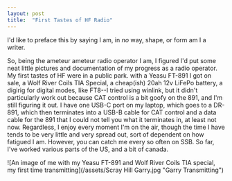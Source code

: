 ```yaml
---
layout: post
title:  "First Tastes of HF Radio"
---
```


I'd like to preface this by saying I am, in *no* way, shape, or form am I a writer. 

So, being the ameteur ameteur radio operator I am, I figured I'd put some neat little pictures and documentation of my progress as a radio operator. My first tastes of HF were in a public park. with a Yeasu FT-891 I got on sale, a Wolf River Coils TIA Special, a cheap(ish) 20ah 12v LiFePo battery, a digirig for digital modes, like FT8--I tried using winlink, but it didn't particularly work out because CAT control is a bit goofy on the 891, and I'm still figuring it out. I have one USB-C port on my laptop, which goes to a DR-891, which then terminates into a USB-B cable for CAT control and a data cable for the 891 that I could not tell you what it terminates in, at least not now. Regardless, I enjoy every moment I'm on the air, though the time I have tends to be very little and very spread out, sort of dependent on how fatigued I am. However, you can catch me every so often on SSB. So far, I've worked various parts of the US, and a bit of canada.

![An image of me with my Yeasu FT-891 and Wolf River Coils TIA special, my first time transmitting](/assets/Scray Hill Garry.jpg "Garry Transmitting")
